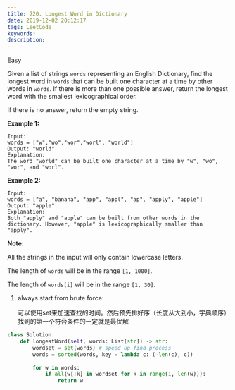 ```yaml
---
title: 720. Longest Word in Dictionary
date: 2019-12-02 20:12:17
tags: LeetCode
keywords:
description:
---
```


Easy

Given a list of strings `words` representing an English Dictionary, find the longest word in `words` that can be built one character at a time by other words in `words`. If there is more than one possible answer, return the longest word with the smallest lexicographical order.

If there is no answer, return the empty string.

**Example 1:**

```
Input: 
words = ["w","wo","wor","worl", "world"]
Output: "world"
Explanation: 
The word "world" can be built one character at a time by "w", "wo", "wor", and "worl".
```



**Example 2:**

```
Input: 
words = ["a", "banana", "app", "appl", "ap", "apply", "apple"]
Output: "apple"
Explanation: 
Both "apply" and "apple" can be built from other words in the dictionary. However, "apple" is lexicographically smaller than "apply".
```



**Note:**

All the strings in the input will only contain lowercase letters.

The length of `words` will be in the range `[1, 1000]`.

The length of `words[i]` will be in the range `[1, 30]`.

<!--more-->

1. always start from brute force:

   可以使用set来加速查找的时间。然后预先排好序（长度从大到小，字典顺序）找到的第一个符合条件的一定就是最优解

```python
class Solution:
    def longestWord(self, words: List[str]) -> str:
        wordset = set(words) # speed up find process
        words = sorted(words, key = lambda c: (-len(c), c))
        
        for w in words:
            if all(w[:k] in wordset for k in range(1, len(w))):
                return w
```

